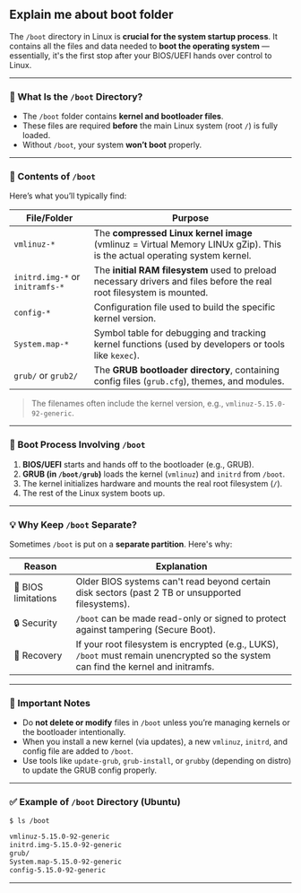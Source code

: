 ## Explain me about boot folder

The `/boot` directory in Linux is **crucial for the system startup process**. It contains all the files and data needed to **boot the operating system** — essentially, it's the first stop after your BIOS/UEFI hands over control to Linux.

---

### 📁 What Is the `/boot` Directory?

* The `/boot` folder contains **kernel and bootloader files**.
* These files are required **before** the main Linux system (root `/`) is fully loaded.
* Without `/boot`, your system **won’t boot** properly.

---

### 🧱 Contents of `/boot`

Here’s what you’ll typically find:

| File/Folder                     | Purpose                                                                                                                  |
| ------------------------------- | ------------------------------------------------------------------------------------------------------------------------ |
| `vmlinuz-*`                     | The **compressed Linux kernel image** (vmlinuz = Virtual Memory LINUx gZip). This is the actual operating system kernel. |
| `initrd.img-*` or `initramfs-*` | The **initial RAM filesystem** used to preload necessary drivers and files before the real root filesystem is mounted.   |
| `config-*`                      | Configuration file used to build the specific kernel version.                                                            |
| `System.map-*`                  | Symbol table for debugging and tracking kernel functions (used by developers or tools like `kexec`).                     |
| `grub/` or `grub2/`             | The **GRUB bootloader directory**, containing config files (`grub.cfg`), themes, and modules.                            |

> The filenames often include the kernel version, e.g., `vmlinuz-5.15.0-92-generic`.

---

### 🔁 Boot Process Involving `/boot`

1. **BIOS/UEFI** starts and hands off to the bootloader (e.g., GRUB).
2. **GRUB (in `/boot/grub`)** loads the kernel (`vmlinuz`) and `initrd` from `/boot`.
3. The kernel initializes hardware and mounts the real root filesystem (`/`).
4. The rest of the Linux system boots up.

---

### 💡 Why Keep `/boot` Separate?

Sometimes `/boot` is put on a **separate partition**. Here's why:

| Reason              | Explanation                                                                                                                         |
| ------------------- | ----------------------------------------------------------------------------------------------------------------------------------- |
| 🧱 BIOS limitations | Older BIOS systems can't read beyond certain disk sectors (past 2 TB or unsupported filesystems).                                   |
| 🔒 Security         | `/boot` can be made read-only or signed to protect against tampering (Secure Boot).                                                 |
| 🧰 Recovery         | If your root filesystem is encrypted (e.g., LUKS), `/boot` must remain unencrypted so the system can find the kernel and initramfs. |

---

### 📌 Important Notes

* Do **not delete or modify** files in `/boot` unless you’re managing kernels or the bootloader intentionally.
* When you install a new kernel (via updates), a new `vmlinuz`, `initrd`, and config file are added to `/boot`.
* Use tools like `update-grub`, `grub-install`, or `grubby` (depending on distro) to update the GRUB config properly.

---

### ✅ Example of `/boot` Directory (Ubuntu)

```bash
$ ls /boot

vmlinuz-5.15.0-92-generic
initrd.img-5.15.0-92-generic
grub/
System.map-5.15.0-92-generic
config-5.15.0-92-generic
```

---


